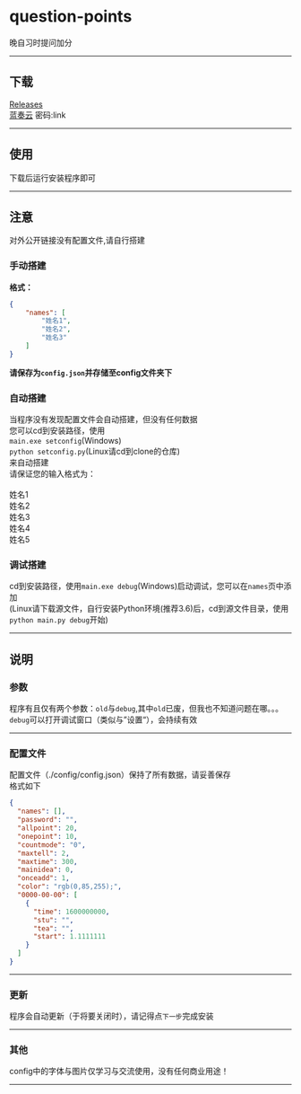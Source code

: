 # question-points
晚自习时提问加分
___
## 下载
[Releases](https://github.com/link-fgfgui/question-points/releases)
<br/>[蓝奏云](https://link-fgfgui.lanzoum.com/i8IwR012jh7c) 密码:link

___

## 使用
下载后运行安装程序即可

___

## 注意
对外公开链接没有配置文件,请自行搭建
### 手动搭建
**格式：**
```json
{
    "names": [
        "姓名1",
        "姓名2",
        "姓名3"
    ]
}
```
**请保存为`config.json`并存储至config文件夹下**
### 自动搭建
当程序没有发现配置文件会自动搭建，但没有任何数据<br/>您可以cd到安装路径，使用<br/>`main.exe setconfig`(Windows)<br/>`python setconfig.py`(Linux请cd到clone的仓库)<br/>来自动搭建<br/>
请保证您的输入格式为：<br/><br/>
姓名1<br/>姓名2<br/>姓名3<br/>姓名4<br/>姓名5
### 调试搭建
cd到安装路径，使用`main.exe debug`(Windows)启动调试，您可以在`names`页中添加<br/>(Linux请下载源文件，自行安装Python环境(推荐3.6)后，cd到源文件目录，使用`python main.py debug`开始)



___


## 说明
### 参数
程序有且仅有两个参数：`old`与`debug`,其中`old`已废，但我也不知道问题在哪。。。<br/>`debug`可以打开调试窗口（类似与”设置“），会持续有效
___
### 配置文件
配置文件（./config/config.json）保持了所有数据，请妥善保存<br/>格式如下<br/>
```json
{
  "names": [],
  "password": "",
  "allpoint": 20,
  "onepoint": 10,
  "countmode": "0",
  "maxtell": 2,
  "maxtime": 300,
  "mainidea": 0,
  "onceadd": 1,
  "color": "rgb(0,85,255);",
  "0000-00-00": [
    {
      "time": 1600000000,
      "stu": "",
      "tea": "",
      "start": 1.1111111
    }
  ]
}
```
___
### 更新
程序会自动更新（于将要关闭时），请记得点`下一步`完成安装
___
### 其他
config中的字体与图片仅学习与交流使用，没有任何商业用途！

___